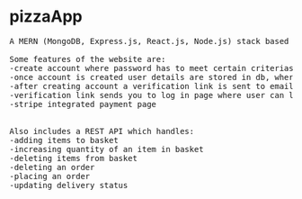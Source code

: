 # pizzaApp
<pre>
A MERN (MongoDB, Express.js, React.js, Node.js) stack based pizza website

Some features of the website are:
-create account where password has to meet certain criterias to ensure password is strong
-once account is created user details are stored in db, where the password is hashed beforehand
-after creating account a verification link is sent to email address (to ensure email does exist)
-verification link sends you to log in page where user can log in (uses JSON Web Token which is stored as httpOnly cookie in frontend)
-stripe integrated payment page


Also includes a REST API which handles:
-adding items to basket
-increasing quantity of an item in basket
-deleting items from basket
-deleting an order
-placing an order
-updating delivery status
</pre>
